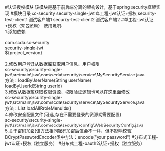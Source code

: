 #认证授权模块
    该模块是基于前后端分离的架构设计，基于spring security框架实现
#模块目录
    sc-security
        security-single-jwt 单工程-jwt认证+授权
        security-test-client1 测试客户端1
        security-test-client2 测试客户端2
#单工程-jwt认证+授权（架包依赖）
    使用说明:  
    1.添加依赖  
         <dependency>  
            <groupId>com.scda.sc-security</groupId>  
            <artifactId>security-single-jwt</artifactId>  
            <version>${project_version}</version>  
         </dependency>  
    2.修改用户登录从数据库获取用户信息、用户权限  
        sc-security\security-single-jwt\src\main\java\com\scda\security\service\MySecurityService.java  
        方法：loadByUserName(String userName)  
              loadByUserId(String userId)  
    3.修改从数据库获取权限资源，权限验证逻辑也可以在这里面修改  
        sc-security\security-single-jwt\src\main\java\com\scda\security\service\MySecurityService.java  
        方法：List<SysRoleMenuVo> loadAllRroleMenuIds()  
    4.修改安全配置文件(可选,存在不需要登录的资源就需要配置)   
        sc-security\security-single-jwt\src\main\java\com\scda\security\config\WebSecurityConfig.java  
    5.关于密码加密(该方法相同密码加密后值会不一样，但不影响校验)
        BCryptPasswordEncoder类中方法：encode("your password")
#分布式工程-jwt认证+授权（独立服务）
#分布式工程-oauth2认证+授权（独立服务）
